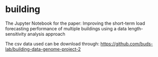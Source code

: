 # building
The Jupyter Notebook for the paper:
Improving the short-term load forecasting performance of multiple buildings using a data length-sensitivity analysis approach


The csv data used can be download through: https://github.com/buds-lab/building-data-genome-project-2
